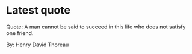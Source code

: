 # Latest quote 

Quote: A man cannot be said to succeed in this life who does not satisfy one friend. 

By: Henry David Thoreau